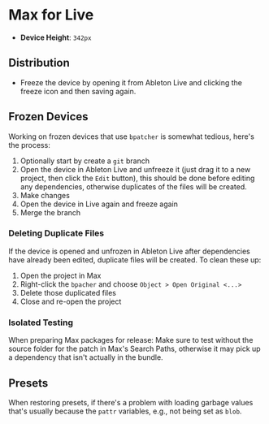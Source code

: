 # Max for Live

- **Device Height**: `342px`

## Distribution

- Freeze the device by opening it from Ableton Live and clicking the freeze icon and then saving again.

## Frozen Devices

Working on frozen devices that use `bpatcher` is somewhat tedious, here's the process:

1. Optionally start by create a `git` branch
2. Open the device in Ableton Live and unfreeze it (just drag it to a new project, then click the `Edit` button), this should be done before editing any dependencies, otherwise duplicates of the files will be created.
3. Make changes
4. Open the device in Live again and freeze again
5. Merge the branch

### Deleting Duplicate Files

If the device is opened and unfrozen in Ableton Live after dependencies have already been edited, duplicate files will be created. To clean these up:

1. Open the project in Max
2. Right-click the `bpacher` and choose `Object > Open Original <...>`
3. Delete those duplicated files
4. Close and re-open the project

### Isolated Testing

When preparing Max packages for release: Make sure to test without the source folder for the patch in Max's Search Paths, otherwise it may pick up a dependency that isn't actually in the bundle.

## Presets

When restoring presets, if there's a problem with loading garbage values that's usually because the `pattr` variables, e.g., not being set as `blob`.
